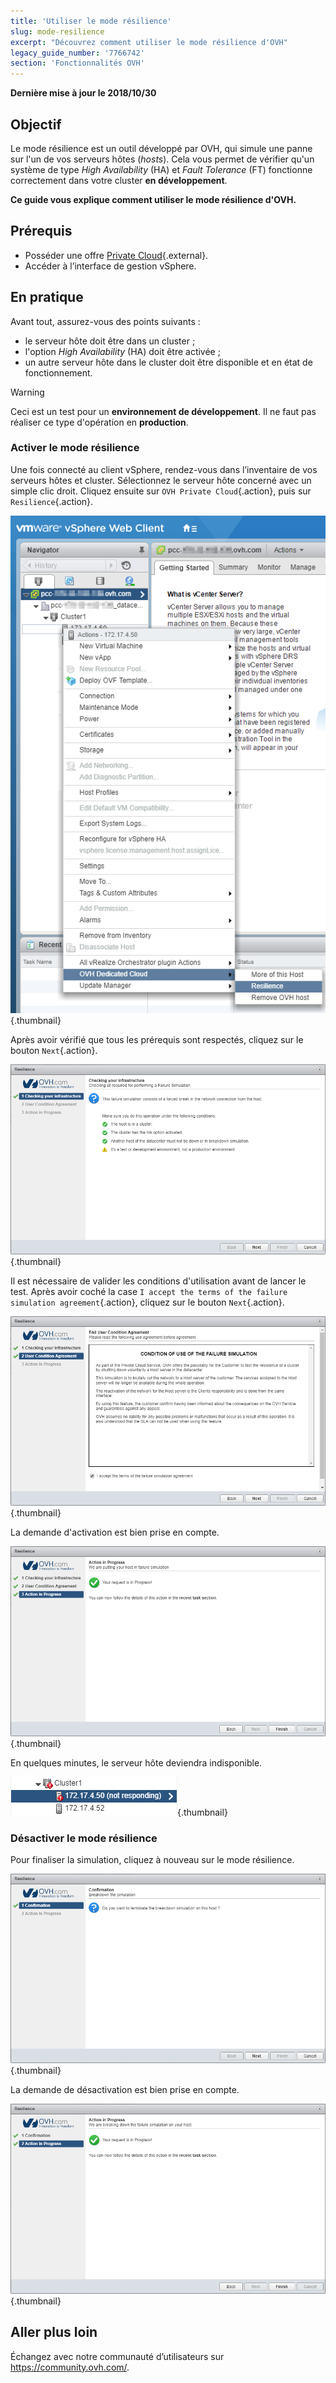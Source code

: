 ```yaml
---
title: 'Utiliser le mode résilience'
slug: mode-resilience
excerpt: "Découvrez comment utiliser le mode résilience d'OVH"
legacy_guide_number: '7766742'
section: 'Fonctionnalités OVH'
---
```


**Dernière mise à jour le 2018/10/30**

## Objectif

Le mode résilience est un outil développé par OVH, qui simule une panne sur l'un de vos serveurs hôtes (_hosts_). Cela vous permet de vérifier qu'un système de type *High Availability* (HA) et *Fault Tolerance* (FT) fonctionne correctement dans votre cluster **en développement**.

**Ce guide vous explique comment utiliser le mode résilience d'OVH.**

## Prérequis

* Posséder une offre [Private Cloud](https://www.ovh.com/ca/fr/cloud-prive/){.external}.
* Accéder à l’interface de gestion vSphere.



## En pratique

Avant tout, assurez-vous des points suivants :

- le serveur hôte doit être dans un cluster ;
- l'option *High Availability* (HA) doit être activée ;
- un autre serveur hôte dans le cluster doit être disponible et en état de fonctionnement.

> [!warning]
>
> Ceci est un test pour un **environnement de développement**. Il ne faut pas réaliser ce type d'opération en **production**.
> 


### Activer le mode résilience

Une fois connecté au client vSphere, rendez-vous dans l’inventaire de vos serveurs hôtes et cluster. Sélectionnez le serveur hôte concerné avec un simple clic droit. Cliquez ensuite sur `OVH Private Cloud`{.action}, puis sur `Resilience`{.action}.

![Clic-droit sur l'hôte pour activer le mode résilience](images/resilience_01.png){.thumbnail}

Après avoir vérifié que tous les prérequis sont respectés, cliquez sur le bouton `Next`{.action}.

![Vérification des prérequis et validation](images/resilience_02.png){.thumbnail}

Il est nécessaire de valider les conditions d'utilisation avant de lancer le test. Après avoir coché la case `I accept the terms of the failure simulation agreement`{.action}, cliquez sur le bouton `Next`{.action}.

![Validation des conditions d'utilisation](images/resilience_03.png){.thumbnail}

La demande d'activation est bien prise en compte.

![Activation du mode résilience en cours](images/resilience_04.png){.thumbnail}

En quelques minutes, le serveur hôte deviendra indisponible.

![Hôte indisponible](images/resilience_05.png){.thumbnail}


### Désactiver le mode résilience

Pour finaliser la simulation, cliquez à nouveau sur le mode résilience.

![Finalisation de la simulation](images/resilience_06.png){.thumbnail}

La demande de désactivation est bien prise en compte.

![Désactivation du mode résilience en cours](images/resilience_07.png){.thumbnail}

## Aller plus loin

Échangez avec notre communauté d’utilisateurs sur <https://community.ovh.com/>.
